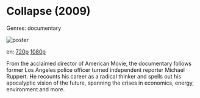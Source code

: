 # Collapse (2009)

Genres: documentary

![poster](http://image.tmdb.org/t/p/w500/cP3bB1fDAWPXZ7HIo29MuYqNgpE.jpg)

en:
  [720p](magnet:?xt=urn:btih:FEE6F117449FFD404CFC001F20F3B936649F0243&tr=udp://glotorrents.pw:6969/announce&tr=udp://tracker.opentrackr.org:1337/announce&tr=udp://torrent.gresille.org:80/announce&tr=udp://tracker.openbittorrent.com:80&tr=udp://tracker.coppersurfer.tk:6969&tr=udp://tracker.leechers-paradise.org:6969&tr=udp://p4p.arenabg.ch:1337&tr=udp://tracker.internetwarriors.net:1337)
  [1080p](magnet:?xt=urn:btih:3DB485969DB7E0BC8FCF07BBFF0A2921EFE79EAC&tr=udp://glotorrents.pw:6969/announce&tr=udp://tracker.opentrackr.org:1337/announce&tr=udp://torrent.gresille.org:80/announce&tr=udp://tracker.openbittorrent.com:80&tr=udp://tracker.coppersurfer.tk:6969&tr=udp://tracker.leechers-paradise.org:6969&tr=udp://p4p.arenabg.ch:1337&tr=udp://tracker.internetwarriors.net:1337)
  


From the acclaimed director of American Movie, the documentary follows former Los Angeles police officer turned independent reporter Michael Ruppert. He recounts his career as a radical thinker and spells out his apocalyptic vision of the future, spanning the crises in economics, energy, environment and more.